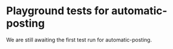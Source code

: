 # Playground tests for automatic-posting
We are still awaiting the first test run for automatic-posting.

